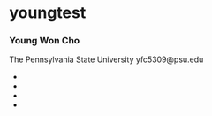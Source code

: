# youngtest
<div class="col-md-6 col-lg-3 ftco-animate">
						<div class="staff">
							<div class="img" style="background-image: url(images/PHOTO.jpg);"></div>
							<div class="text pt-4">
								<h3>Young Won Cho</h3>
								<span class="position mb-2">The Pennsylvania State University</span>
								<span class="position mb-2">yfc5309@psu.edu</span>
								<div class="faded">
									<ul class="ftco-social d-flex">
		                <li class="ftco-animate"><a href="#"><span class="icon-twitter"></span></a></li>
		                <li class="ftco-animate"><a href="#"><span class="icon-facebook"></span></a></li>
		                <li class="ftco-animate"><a href="#"><span class="icon-google-plus"></span></a></li>
		                <li class="ftco-animate"><a href="#"><span class="icon-instagram"></span></a></li>
		              </ul>
	              </div>
							</div>
						</div>
          </div>					
